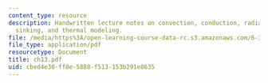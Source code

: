 ```yaml
---
content_type: resource
description: Handwritten lecture notes on convection, conduction, radiation, heat
  sinking, and thermal modeling.
file: /media/https%3A/open-learning-course-data-rc.s3.amazonaws.com/6-334-power-electronics-spring-2007/cbed4e30ff8e5888f513153b291e8635_ch13.pdf
file_type: application/pdf
resourcetype: Document
title: ch13.pdf
uid: cbed4e30-ff8e-5888-f513-153b291e8635
---
```

